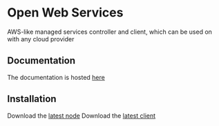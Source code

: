 # Open Web Services

AWS-like managed services controller and client, which can be used on with any cloud provider

## Documentation

The documentation is hosted [here](https://christianschmitz.github.io/ows/index.html)

## Installation

Download the [latest node](https://christianschmitz.github.io/ows/ows-node)
Download the [latest client](https://christianschmitz.github.io/ows/ows)
